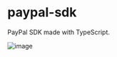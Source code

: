 # paypal-sdk

PayPal SDK made with TypeScript.


![image](https://user-images.githubusercontent.com/82678381/200136371-8fe6d45c-bc16-479c-b89a-c35ebe35dfce.png)
